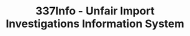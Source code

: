 ---
bigquery: https://console.cloud.google.com/bigquery?p=patents-public-data&d=usitc_investigations&page=dataset&project=sheets-management-319211
citation: US International Trade Commission 337Info Unfair Import Investigations Information
  System
contributors: US International Trade Comission
cost: None
description: US International Trade Commission 337Info Unfair Import Investigations
  Information System contains data on investigations done under Section 337. Section
  337 declares the infringement of certain statutory intellectual property rights
  and other forms of unfair competition in import trade to be unlawful practices.
  Most Section 337 investigations involve allegations of patent or registered trademark
  infringement.
documentation: FAQ and tutorial available on the site
last_edit: Mon, 04 Apr 2022 19:10:40 GMT
location: https://pubapps2.usitc.gov/337external/
maintained_by: US International Trade Comission
schema_fields: '[''invUnfairAct'', ''lastUpdated'', ''targetDate'', ''scheduledEndDateEvidHear'',
  ''reportingRequirements'', ''teoIdDueDate'', ''actualEndDateEvidHear'', ''publication_number'',
  ''docketNo'', ''investigationType'', ''teoIdIssueDate'', ''ouiiAttorney'', ''aljAssigned'',
  ''copyrightNumbers'', ''finalIdOnViolationIssue'', ''endDateMarkmanHearing'', ''id'',
  ''currentActiveALJ'', ''issueDateOtherNonFinal'', ''dateComplaintFiled'', ''internalRemand'',
  ''respondent'', ''patentNumber'', ''actualStartDateEvidHear'', ''gcAttorney'', ''markmanHearing'',
  ''scheduledStartDateEvidHear'', ''trademarkNumbers'', ''complainant'', ''investigationTermDate'',
  ''dateOfPublicationFrNotice'', ''startDateMarkmanHearing'', ''teoReliefGranted'',
  ''finalIdOnViolationDue'', ''finalDetViolation'', ''teoProceedingInvolved'', ''patentNumbers'',
  ''htsNumbers'', ''ouiiParticipation'', ''cafcAppeals'', ''dateCreated'', ''title'',
  ''finalDetNoViolation'', ''investigationNo'', ''currentStatus'']'
shortname: unfair_import_investigations
tags:
- import
- legal
- trade
timeframe: 2008-2021 (prior to 2008 downloadable as a JSON file)
title: 337Info - Unfair Import Investigations Information System
uuid: 2721f5ec-e599-4890-9265-9706719fc71e
---